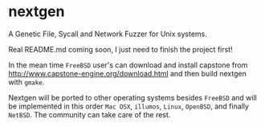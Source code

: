 # nextgen
A Genetic File, Sycall and Network Fuzzer for Unix systems.

Real README.md coming soon, I just need to finish the project first!

In the mean time `FreeBSD` user's can download and install capstone from http://www.capstone-engine.org/download.html and then build nextgen with `gmake`.

Nextgen will be ported to other operating systems besides `FreeBSD` and will be implemented in this order `Mac OSX`, `illumos`, `Linux`, `OpenBSD`, and finally `NetBSD`. The community can take care of the rest.
